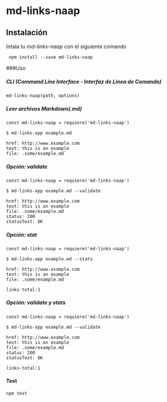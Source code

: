 # md-links-naap

## Instalación

Intala tu *md-links-naap* con el siguiente comando

` npm install --save md-links-naap`

###Uso

##### CLI (Command Line Interface - Interfaz de Línea de Comando)


`md-links-naap(path, options)`


##### Leer archivos Markdown(.md)


```
const md-links-naap = requiere('md-links-naap')

$ md-links-app example.md

href: http://www.example.com
text: this is an example
file: .some/example.md`
```

##### Opción: validate

```
const md-links-naap = requiere('md-links-naap')

$ md-links-app example.md --validate

href: http://www.example.com
text: this is an example
file: .some/example.md
status: 200
statusText: OK
```

##### Opción: stat

```
const md-links-naap = requiere('md-links-naap')

$ md-links-app example.md --stats

href: http://www.example.com
text: this is an example
file: .some/example.md

links-total:1
```


##### Opción: validate y stats

```
const md-links-naap = requiere('md-links-naap')

$ md-links-app example.md --validate

href: http://www.example.com
text: this is an example
file: .some/example.md
status: 200
statusText: OK

links-total:1
```

#### Test

```
npm test
```